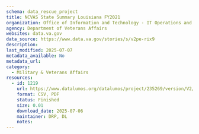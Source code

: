 ```yaml
---
schema: data_rescue_project 
title: NCVAS State Summary Louisiana FY2021
organization: Office of Information and Technology - IT Operations and Services (ITOPS)
agency: Department of Veterans Affairs
websites: data.va.gov
data_source: https://www.data.va.gov/stories/s/v2pe-rix9
description: 
last_modified: 2025-07-07
metadata_available: No
metadata_url: 
category:
  - Military & Veterans Affairs 
resources:
  - id: 1219
    url: https://www.datalumos.org/datalumos/project/235269/version/V2/view
    format: CSV, PDF
    status: Finished
    size: 0.01
    download_date: 2025-07-06
    maintainer: DRP, DL
    notes: 
---
```

